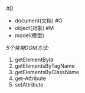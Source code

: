 #D
- document(文档)
#O 
- object(对象)
#M 
- model(模型)


*5个常用DOM方法:*

1. getElementById
2. getElementsByTagName
3. getElementsByClassName
4. get-Attribute
5. setAttribute